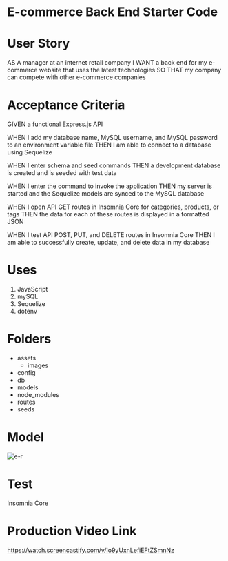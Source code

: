 # E-commerce Back End Starter Code

# User Story

AS A manager at an internet retail company
I WANT a back end for my e-commerce website that uses the latest technologies
SO THAT my company can compete with other e-commerce companies

# Acceptance Criteria

GIVEN a functional Express.js API

WHEN I add my database name, MySQL username, and MySQL password to an environment variable file
THEN I am able to connect to a database using Sequelize

WHEN I enter schema and seed commands
THEN a development database is created and is seeded with test data

WHEN I enter the command to invoke the application
THEN my server is started and the Sequelize models are synced to the MySQL database

WHEN I open API GET routes in Insomnia Core for categories, products, or tags
THEN the data for each of these routes is displayed in a formatted JSON

WHEN I test API POST, PUT, and DELETE routes in Insomnia Core
THEN I am able to successfully create, update, and delete data in my database

# Uses

1. JavaScript
2. mySQL
3. Sequelize
4. dotenv

# Folders

- assets
    - images
- config
- db
- models
- node_modules 
- routes
- seeds

# Model
![e-r](https://user-images.githubusercontent.com/87770976/139596772-281427b6-26ea-41a3-9032-85f7e3dd1e20.png)

# Test

Insomnia Core

# Production Video Link
https://watch.screencastify.com/v/Io9yUxnLefiEFtZSmnNz
